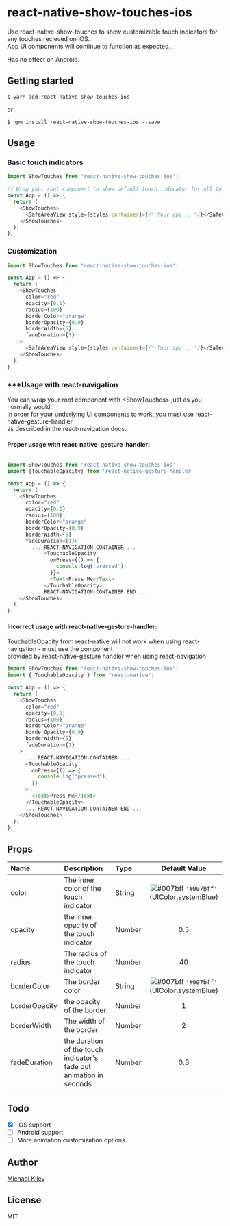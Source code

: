 # react-native-show-touches-ios

Use react-native-show-touches to show customizable touch indicators for any touches recieved on iOS.  
App UI components will continue to function as expected.

Has no effect on Android.

## Getting started

`$ yarn add react-native-show-touches-ios`

or

`$ npm install react-native-show-touches-ios --save`

## Usage

### Basic touch indicators

```javascript
import ShowTouches from "react-native-show-touches-ios";

// Wrap your root component to show default touch indicator for all touches
const App = () => {
  return (
    <ShowTouches>
      <SafeAreaView style={styles.container}>{/* Your app... */}</SafeAreaView>
    </ShowTouches>
  );
};
```

### Customization

```javascript
import ShowTouches from "react-native-show-touches-ios";

const App = () => {
  return (
    <ShowTouches
      color="red"
      opacity={0.1}
      radius={100}
      borderColor="orange"
      borderOpacity={0.9}
      borderWidth={5}
      fadeDuration={1}
    >
      <SafeAreaView style={styles.container}>{/* Your app... */}</SafeAreaView>
    </ShowTouches>
  );
};
```

### \*\*\*Usage with react-navigation

You can wrap your root component with <ShowTouches\> just as you normally would.  
In order for your underlying UI components to work, you must use react-native-gesture-handler  
as described in the react-navigation docs.

#### Proper usage with react-native-gesture-handler:

```javascript

import ShowTouches from 'react-native-show-touches-ios';
import {TouchableOpacity} from 'react-native-gesture-handler

const App = () => {
  return (
    <ShowTouches
      color="red"
      opacity={0.1}
      radius={100}
      borderColor="orange"
      borderOpacity={0.9}
      borderWidth={5}
      fadeDuration={1}>
        ... REACT-NAVIGATION-CONTAINER ...
            <TouchableOpacity
              onPress={() => {
                console.log('pressed');
              }}>
              <Text>Press Me</Text>
            </TouchableOpacity>
        ... REACT-NAVIGATION-CONTAINER END ...
    </ShowTouches>
  );
};
```

#### Incorrect usage with react-native-gesture-handler:

TouchableOpacity from react-native will not work when using react-navigation - must use the component  
provided by react-native-gesture handler when using react-navigation

```javascript
import ShowTouches from "react-native-show-touches-ios";
import { TouchableOpacity } from "react-native";

const App = () => {
  return (
    <ShowTouches
      color="red"
      opacity={0.1}
      radius={100}
      borderColor="orange"
      borderOpacity={0.9}
      borderWidth={5}
      fadeDuration={1}
    >
      ... REACT-NAVIGATION-CONTAINER ...
      <TouchableOpacity
        onPress={() => {
          console.log("pressed");
        }}
      >
        <Text>Press Me</Text>
      </TouchableOpacity>
      ... REACT-NAVIGATION-CONTAINER END ...
    </ShowTouches>
  );
};
```

## Props

| Name          | Description                                                         | Type   |                                       Default Value                                       |
| :------------ | :------------------------------------------------------------------ | :----- | :---------------------------------------------------------------------------------------: |
| color         | The inner color of the touch indicator                              | String | ![#007bff](https://placehold.it/15/007bff/000000?text=+) `'#007bff'` (UIColor.systemBlue) |
| opacity       | the inner opacity of the touch indicator                            | Number |                                            0.5                                            |
| radius        | The radius of the touch indicator                                   | Number |                                            40                                             |
| borderColor   | The border color                                                    | String | ![#007bff](https://placehold.it/15/007bff/000000?text=+) `'#007bff'` (UIColor.systemBlue) |
| borderOpacity | the opacity of the border                                           | Number |                                             1                                             |
| borderWidth   | The width of the border                                             | Number |                                             2                                             |
| fadeDuration  | the duration of the touch indicator's fade out animation in seconds | Number |                                            0.3                                            |

## Todo

- [x] iOS support
- [ ] Android support
- [ ] More animation customization options

## Author

[Michael Kiley](https://harbourviewtechnologies.com)

## License

MIT
